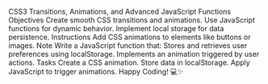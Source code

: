 CSS3 Transitions, Animations, and Advanced JavaScript Functions
Objectives
Create smooth CSS transitions and animations. Use JavaScript functions for dynamic behavior. Implement local storage for data persistence.
Instructions
Add CSS animations to elements like buttons or images.
Note
Write a JavaScript function that:
Stores and retrieves user preferences using localStorage.
Implements an animation triggered by user actions.
Tasks
Create a CSS animation. Store data in localStorage. Apply JavaScript to trigger animations.
Happy Coding! 💻✨